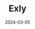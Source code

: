 ---  
layout: startup_page  
title: "Exly"  
id: "creator.exlyapp.com"  
permalink: "/exlycreator.exlyapp.com03052024/"  
website: "https://creator.exlyapp.com/"  
funding_round: ""  
funding_amount: "$6.2M"  
investors: "Chiratae Ventures, Mayfield India, Venture Highway"  
about: "Exly is a comprehensive business platform designed for knowledge entrepreneurs, coaches, and course creators. It offers a suite of tools to simplify various aspects of running an online knowledge-based business, including course creation, marketing, and customer support. The platform aims to be a one-stop solution, empowering users to increase their earnings."  
markets: "EdTech, SaaS"  
hq: "Gurgaon, Haryana, India"  
founded_year: "2017"  
linkedin: "https://www.linkedin.com/company/exly"  
twitter: "https://twitter.com/exlyofficial"  
instagram: ""  
facebook: "https://www.facebook.com/exlyofficial"  
crunchbase: ""  
pitchbook: "https://pitchbook.com/profiles/company/268562-26"  

date_display: "05-Mar-2024"  
date: "2024-03-05"

# SEO Optimization  
meta_title: "Exly -  Funding ($6.2M)"  
meta_description: "Exly, Exly is a comprehensive business platform designed for knowledge entrepreneurs, coaches, and course creators. It offers a suite of tools to simplify v..."  
meta_keywords: "Exly, EdTech, SaaS,  funding"  
canonical_url: "https://startup.projectstartups.com/exlycreator.exlyapp.com03052024/"  
---